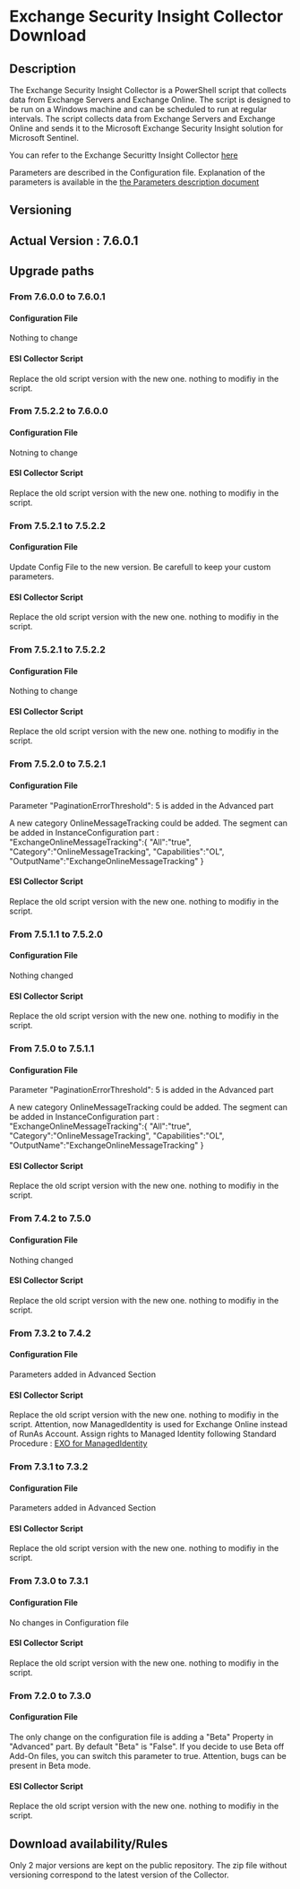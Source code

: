 # **Exchange Security Insight Collector Download**

## Description

The Exchange Security Insight Collector is a PowerShell script that collects data from Exchange Servers and Exchange Online. The script is designed to be run on a Windows machine and can be scheduled to run at regular intervals. The script collects data from Exchange Servers and Exchange Online and sends it to the Microsoft Exchange Security Insight solution for Microsoft Sentinel.

You can refer to the Exchange Securitty Insight Collector [here](https://github.com/nlepagnez/ESI-PublicContent/blob/main/ESICollector.md)

Parameters are described in the Configuration file. Explanation of the parameters is available in the [the Parameters description document](./Parameters.md)

## Versioning

## Actual Version : 7.6.0.1

## Upgrade paths

### From 7.6.0.0 to 7.6.0.1

#### **Configuration File**

Nothing to change

#### **ESI Collector Script**

Replace the old script version with the new one. nothing to modifiy in the script.

### From 7.5.2.2 to 7.6.0.0

#### **Configuration File**

Notning to change

#### **ESI Collector Script**

Replace the old script version with the new one. nothing to modifiy in the script.

### From 7.5.2.1 to 7.5.2.2

#### **Configuration File**

Update Config File to the new version. Be carefull to keep your custom parameters.

#### **ESI Collector Script**

Replace the old script version with the new one. nothing to modifiy in the script.

### From 7.5.2.1 to 7.5.2.2

#### **Configuration File**

Nothing to change

#### **ESI Collector Script**

Replace the old script version with the new one. nothing to modifiy in the script.

### From 7.5.2.0 to 7.5.2.1

#### **Configuration File**

Parameter "PaginationErrorThreshold": 5 is added in the Advanced part

A new category OnlineMessageTracking could be added. The segment can be added in InstanceConfiguration part : 
    "ExchangeOnlineMessageTracking":{
			"All":"true",
			"Category":"OnlineMessageTracking",
			"Capabilities":"OL",
			"OutputName":"ExchangeOnlineMessageTracking"
		}

#### **ESI Collector Script**

Replace the old script version with the new one. nothing to modifiy in the script.

### From 7.5.1.1 to 7.5.2.0

#### **Configuration File**

Nothing changed

#### **ESI Collector Script**

Replace the old script version with the new one. nothing to modifiy in the script.

### From 7.5.0 to 7.5.1.1

#### **Configuration File**

Parameter "PaginationErrorThreshold": 5 is added in the Advanced part

A new category OnlineMessageTracking could be added. The segment can be added in InstanceConfiguration part : 
    "ExchangeOnlineMessageTracking":{
			"All":"true",
			"Category":"OnlineMessageTracking",
			"Capabilities":"OL",
			"OutputName":"ExchangeOnlineMessageTracking"
		}

#### **ESI Collector Script**

Replace the old script version with the new one. nothing to modifiy in the script.


### From 7.4.2 to 7.5.0

#### **Configuration File**

Nothing changed

#### **ESI Collector Script**

Replace the old script version with the new one. nothing to modifiy in the script.


### From 7.3.2 to 7.4.2

#### **Configuration File**

Parameters added in Advanced Section

#### **ESI Collector Script**

Replace the old script version with the new one. nothing to modifiy in the script.
Attention, now ManagedIdentity is used for Exchange Online instead of RunAs Account.
Assign rights to Managed Identity following Standard Procedure : [EXO for ManagedIdentity](https://learn.microsoft.com/en-us/powershell/exchange/connect-exo-powershell-managed-identity?view=exchange-ps#step-4-grant-the-exchangemanageasapp-api-permission-for-the-managed-identity-to-call-exchange-online)

### From 7.3.1 to 7.3.2

#### **Configuration File**

Parameters added in Advanced Section

#### **ESI Collector Script**

Replace the old script version with the new one. nothing to modifiy in the script.


### From 7.3.0 to 7.3.1

#### **Configuration File**

No changes in Configuration file

#### **ESI Collector Script**

Replace the old script version with the new one. nothing to modifiy in the script.

### From 7.2.0 to 7.3.0

#### **Configuration File**

The only change on the configuration file is adding a "Beta" Property in "Advanced" part. By default "Beta" is "False". If you decide to use Beta off Add-On files, you can switch this parameter to true. Attention, bugs can be present in Beta mode.

#### **ESI Collector Script**

Replace the old script version with the new one. nothing to modifiy in the script.

## Download availability/Rules

Only 2 major versions are kept on the public repository.
The zip file without versioning correspond to the latest version of the Collector.
